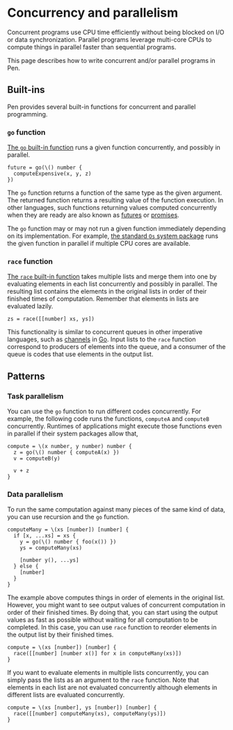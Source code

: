 # Concurrency and parallelism

Concurrent programs use CPU time efficiently without being blocked on I/O or data synchronization. Parallel programs leverage multi-core CPUs to compute things in parallel faster than sequential programs.

This page describes how to write concurrent and/or parallel programs in Pen.

## Built-ins

Pen provides several built-in functions for concurrent and parallel programming.

### `go` function

[The `go` built-in function](/references/language/built-ins.html#go) runs a given function concurrently, and possibly in parallel.

```pen
future = go(\() number {
  computeExpensive(x, y, z)
})
```

The `go` function returns a function of the same type as the given argument. The returned function returns a resulting value of the function execution. In other languages, such functions returning values computed concurrently when they are ready are also known as [futures](https://doc.rust-lang.org/std/future/trait.Future.html) or [promises](https://developer.mozilla.org/en-US/docs/Web/JavaScript/Reference/Global_Objects/Promise).

The `go` function may or may not run a given function immediately depending on its implementation. For example, [the standard `Os` system package](/references/standard-packages/os.md) runs the given function in parallel if multiple CPU cores are available.

### `race` function

[The `race` built-in function](/references/language/built-ins.html#race) takes multiple lists and merge them into one by evaluating elements in each list concurrently and possibly in parallel. The resulting list contains the elements in the original lists in order of their finished times of computation. Remember that elements in lists are evaluated lazily.

```pen
zs = race([[number] xs, ys])
```

This functionality is similar to concurrent queues in other imperative languages, such as [channels](https://go.dev/tour/concurrency/2) in [Go][go]. Input lists to the `race` function correspond to producers of elements into the queue, and a consumer of the queue is codes that use elements in the output list.

## Patterns

### Task parallelism

You can use the `go` function to run different codes concurrently. For example, the following code runs the functions, `computeA` and `computeB` concurrently. Runtimes of applications might execute those functions even in parallel if their system packages allow that,

```pen
compute = \(x number, y number) number {
  z = go(\() number { computeA(x) })
  v = computeB(y)

  v + z
}
```

### Data parallelism

To run the same computation against many pieces of the same kind of data, you can use recursion and the `go` function.

```pen
computeMany = \(xs [number]) [number] {
  if [x, ...xs] = xs {
    y = go(\() number { foo(x()) })
    ys = computeMany(xs)

    [number y(), ...ys]
  } else {
    [number]
  }
}
```

The example above computes things in order of elements in the original list. However, you might want to see output values of concurrent computation in order of their finished times. By doing that, you can start using the output values as fast as possible without waiting for all computation to be completed. In this case, you can use `race` function to reorder elements in the output list by their finished times.

```pen
compute = \(xs [number]) [number] {
  race([[number] [number x()] for x in computeMany(xs)])
}
```

If you want to evaluate elements in multiple lists concurrently, you can simply pass the lists as an argument to the `race` function. Note that elements in each list are not evaluated concurrently although elements in different lists are evaluated concurrently.

```pen
compute = \(xs [number], ys [number]) [number] {
  race([[number] computeMany(xs), computeMany(ys)])
}
```

[go]: https://go.dev
